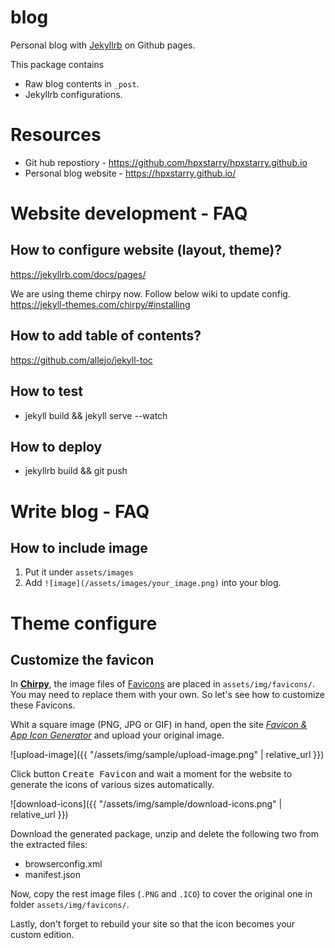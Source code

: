 # blog
Personal blog with [Jekyllrb](https://jekyllrb.com/) on Github pages. 

This package contains
* Raw blog contents in ``_post``. 
* Jekyllrb configurations. 

# Resources
* Git hub repostiory - https://github.com/hpxstarry/hpxstarry.github.io
* Personal blog website - https://hpxstarry.github.io/


# Website development - FAQ
## How to configure website (layout, theme)?
https://jekyllrb.com/docs/pages/

We are using theme chirpy now. Follow below wiki to update config. 
https://jekyll-themes.com/chirpy/#installing

## How to add table of contents?
https://github.com/allejo/jekyll-toc

## How to test
* jekyll build && jekyll serve --watch

## How to deploy
* jekyllrb build && git push

# Write blog - FAQ
## How to include image
1. Put it under ``assets/images``
2. Add ``![image](/assets/images/your_image.png)`` into your blog.


# Theme configure
## Customize the favicon

In [**Chirpy**](https://github.com/cotes2020/jekyll-theme-chirpy/), the image files of [Favicons](https://www.favicon-generator.org/about/) are placed in `assets/img/favicons/`. You may need to replace them with your own. So let's see how to customize these Favicons.

Whit a square image (PNG, JPG or GIF) in hand, open the site [*Favicon & App Icon Generator*](https://www.favicon-generator.org/) and upload your original image.

![upload-image]({{ "/assets/img/sample/upload-image.png" | relative_url }})

Click button <kbd>Create Favicon</kbd> and wait a moment for the website to generate the icons of various sizes automatically.

![download-icons]({{ "/assets/img/sample/download-icons.png" | relative_url }})

Download the generated package, unzip and delete the following two from the extracted files:

- browserconfig.xml
- manifest.json
 
Now, copy the rest image files (`.PNG` and `.ICO`) to cover the original one in folder `assets/img/favicons/`.

Lastly, don't forget to rebuild your site so that the icon becomes your custom edition.



